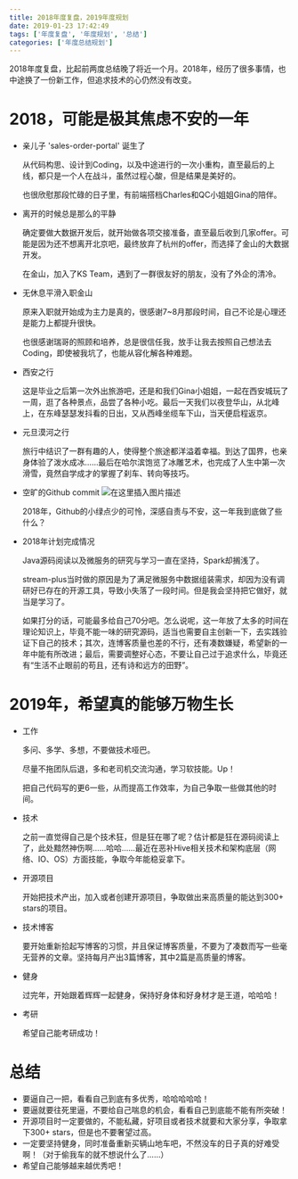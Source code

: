 ```yaml
---
title: 2018年度复盘，2019年度规划
date: 2019-01-23 17:42:49
tags: ['年度复盘', '年度规划', '总结']
categories: ['年度总结规划']
---
```



2018年度复盘，比起前两度总结晚了将近一个月。2018年，经历了很多事情，也中途换了一份新工作，但追求技术的心仍然没有改变。

# **2018，可能是极其焦虑不安的一年**

- 亲儿子 'sales-order-portal' 诞生了

	从代码构思、设计到Coding，以及中途进行的一次小重构，直至最后的上线，都只是一个人在战斗，虽然过程心酸，但是结果是美好的。

	也很欣慰那段忙碌的日子里，有前端搭档Charles和QC小姐姐Gina的陪伴。
<!-- more -->
- 离开的时候总是那么的平静

	确定要做大数据开发后，就开始做各项交接准备，直至最后收到几家offer。可能是因为还不想离开北京吧，最终放弃了杭州的offer，而选择了金山的大数据开发。

	在金山，加入了KS Team，遇到了一群很友好的朋友，没有了外企的清冷。

- 无休息平滑入职金山

	原来入职就开始成为主力是真的，很感谢7~8月那段时间，自己不论是心理还是能力上都提升很快。

	也很感谢瑞哥的照顾和培养，总是很信任我，放手让我去按照自己想法去Coding，即使被我坑了，也能从容化解各种难题。

- 西安之行

	这是毕业之后第一次外出旅游吧，还是和我们Gina小姐姐，一起在西安城玩了一周，逛了各种景点，品尝了各种小吃。最后一天我们以夜登华山，从北峰上，在东峰瑟瑟发抖看的日出，又从西峰坐缆车下山，当天便启程返京。

- 元旦漠河之行

	旅行中结识了一群有趣的人，使得整个旅途都洋溢着幸福。到达了国界，也亲身体验了泼水成冰……最后在哈尔滨饱览了冰雕艺术，也完成了人生中第一次滑雪，竟然自学成才的掌握了刹车、转向等技巧。

- 空旷的Github commit
![在这里插入图片描述](https://github.com/buildupchao/ImgStore/blob/master/blog/github-commit-2018.png?raw=true)

	2018年，Github的小绿点少的可怜，深感自责与不安，这一年我到底做了些什么？

- 2018年计划完成情况

	Java源码阅读以及微服务的研究与学习一直在坚持，Spark却搁浅了。

	stream-plus当时做的原因是为了满足微服务中数据组装需求，却因为没有调研好已存在的开源工具，导致小失落了一段时间。但是我会坚持把它做好，就当是学习了。

	如果打分的话，可能最多给自己70分吧。怎么说呢，这一年放了太多的时间在理论知识上，毕竟不能一味的研究源码，适当也需要自主创新一下，去实践验证下自己的技术；其次，连博客质量也差的不行，还有凑数嫌疑，希望新的一年中能有所改进；最后，需要调整好心态，不要让自己过于追求什么，毕竟还有“生活不止眼前的苟且，还有诗和远方的田野”。

# **2019年，希望真的能够万物生长**

- 工作

	多问、多学、多想，不要做技术哑巴。

	尽量不拖团队后退，多和老司机交流沟通，学习软技能。Up！

	把自己代码写的更6一些，从而提高工作效率，为自己争取一些做其他的时间。

- 技术

	之前一直觉得自己是个技术狂，但是狂在哪了呢？估计都是狂在源码阅读上了，此处黯然神伤啊……哈哈……最近在恶补Hive相关技术和架构底层（网络、IO、OS）方面技能，争取今年能稳妥拿下。

- 开源项目

	开始把技术产出，加入或者创建开源项目，争取做出来高质量的能达到300+ stars的项目。

- 技术博客

	要开始重新拾起写博客的习惯，并且保证博客质量，不要为了凑数而写一些毫无营养的文章。坚持每月产出3篇博客，其中2篇是高质量的博客。

- 健身

	过完年，开始跟着辉辉一起健身，保持好身体和好身材才是王道，哈哈哈！

- 考研

	希望自己能考研成功！

# **总结**

- 要逼自己一把，看看自己到底有多优秀，哈哈哈哈哈！
- 要逼就要往死里逼，不要给自己喘息的机会，看看自己到底能不能有所突破！
- 开源项目时一定要做的，不能私藏，好项目或者技术就要和大家分享，争取拿下300+ stars，但是也不要奢望过高。
- 一定要坚持健身，同时准备重新买辆山地车吧，不然没车的日子真的好难受啊！（对于偷我车的就不想说什么了……）
- 希望自己能够越来越优秀吧！
